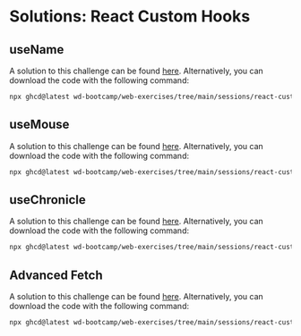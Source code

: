 # Solutions: React Custom Hooks

## useName

A solution to this challenge can be found [here](https://github.com/wd-bootcamp/web-exercises/tree/main/sessions/react-custom-hooks/usename_solution). Alternatively, you can download the code with the following command:

```bash
npx ghcd@latest wd-bootcamp/web-exercises/tree/main/sessions/react-custom-hooks/usename_solution
```

## useMouse

A solution to this challenge can be found [here](https://github.com/wd-bootcamp/web-exercises/tree/main/sessions/react-custom-hooks/usemouse_solution). Alternatively, you can download the code with the following command:

```bash
npx ghcd@latest wd-bootcamp/web-exercises/tree/main/sessions/react-custom-hooks/usemouse_solution
```

## useChronicle

A solution to this challenge can be found [here](https://github.com/wd-bootcamp/web-exercises/tree/main/sessions/react-custom-hooks/usechronicle_solution). Alternatively, you can download the code with the following command:

```bash
npx ghcd@latest wd-bootcamp/web-exercises/tree/main/sessions/react-custom-hooks/usechronicle_solution
```

## Advanced Fetch

A solution to this challenge can be found [here](https://github.com/wd-bootcamp/web-exercises/tree/main/sessions/react-custom-hooks/advanced-fetch_solution). Alternatively, you can download the code with the following command:

```bash
npx ghcd@latest wd-bootcamp/web-exercises/tree/main/sessions/react-custom-hooks/advanced-fetch_solution
```
